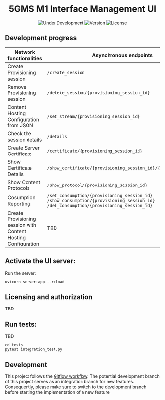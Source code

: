 <h1 align="center">5GMS M1 Interface Management UI</h1>
<p align="center">
  <img src="https://img.shields.io/badge/Status-Under_Development-yellow" alt="Under Development">
  <img src="https://img.shields.io/github/v/tag/5G-MAG/rt-5gms-application-function?label=version" alt="Version">
  <img src="https://img.shields.io/badge/License-5G--MAG%20Public%20License%20(v1.0)-blue" alt="License">


## Development progress  
| Network functionalities| Asynchronous endpoints|UI elements|Unit test|
| ------------------------------------- | --------- | -- |--|
| Create Provisioning session|`/create_session`|✅|✅
| Remove Provisioning session|`/delete_session/{provisioning_session_id}`|✅|✅|
| Content Hosting Configuration from JSON|`/set_stream/{provisioning_session_id}`|✅|TBD|
| Check the session details|`/details`|✅|TBD|
| Create Server Certificate|`/certificate/{provisioning_session_id}`|✅|TBD|
| Show Certificate Details|`/show_certificate/{provisioning_session_id}/{certificate_id}`|✅|TBD|
| Show Content Protocols|`/show_protocol/{provisioning_session_id}`|✅|✅|
| Cosumption Reporting|`/set_consumption/{provisioning_session_id} /show_consumption/{provisioning_session_id} /del_consumption/{provisioning_session_id}`|✅|TBD|
| Create Provisioning session with Content Hosting Configuration|TBD|TBD|TBD|

## Activate the UI server:

Run the server:

```
uvicorn server:app --reload
```

## Licensing and authorization
TBD

## Run tests:
TBD

```
cd tests
pytest integration_test.py
```

## Development
This project follows the [Gitflow workflow](https://www.atlassian.com/git/tutorials/comparing-workflows/gitflow-workflow). The potential development branch of this project serves as an integration branch for new features. Consequently, please make sure to switch to the development branch before starting the implementation of a new feature.
